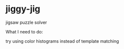 # jiggy-jig
jigsaw puzzle solver

What I need to do:

try using color histograms instead of template matching